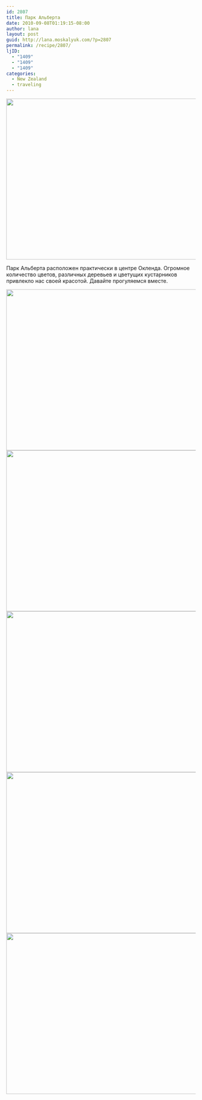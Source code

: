 ```yaml
---
id: 2807
title: Парк Альберта
date: 2010-09-08T01:19:15-08:00
author: lana
layout: post
guid: http://lana.moskalyuk.com/?p=2807
permalink: /recipe/2807/
ljID:
  - "1409"
  - "1409"
  - "1409"
categories:
  - New Zealand
  - traveling
---
```

<img loading="lazy" class="alignnone" title="NZ" src="http://farm5.static.flickr.com/4087/4968272901_fc972f20d1_z.jpg" alt="" width="640" height="427" />

Парк Альберта расположен практически в центре Окленда. Огромное количество цветов, различных деревьев и цветущих кустарников привлекло нас своей красотой. Давайте прогуляемся вместе.

<img loading="lazy" class="alignnone" title="NZ" src="http://farm5.static.flickr.com/4130/4968246073_40f3897dd3_z.jpg" alt="" width="640" height="427" /> 

<img loading="lazy" class="alignnone" title="NZ" src="http://farm5.static.flickr.com/4145/4968823626_e9859caf81_z.jpg" alt="" width="640" height="427" /> 

<!--more-->

<img loading="lazy" class="alignnone" title="NZ" src="http://farm5.static.flickr.com/4150/4968227917_1395a7336b_z.jpg" alt="" width="640" height="427" /> 

<img loading="lazy" class="alignnone" title="NZ" src="http://farm5.static.flickr.com/4125/4968849118_c9e7b319ee_z.jpg" alt="" width="640" height="427" /> 

<img loading="lazy" class="alignnone" title="NZ" src="http://farm5.static.flickr.com/4153/4968245413_40a9668757_z.jpg" alt="" width="640" height="427" />